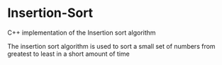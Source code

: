 # Insertion-Sort
C++ implementation of the Insertion sort algorithm

The insertion sort algorithm is used to sort a small set of numbers from greatest to least in a short amount of time
